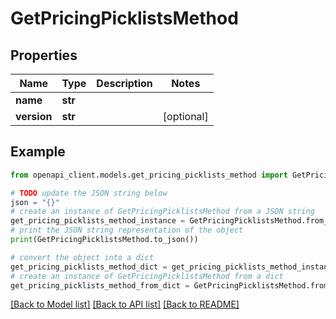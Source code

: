 # GetPricingPicklistsMethod


## Properties

Name | Type | Description | Notes
------------ | ------------- | ------------- | -------------
**name** | **str** |  | 
**version** | **str** |  | [optional] 

## Example

```python
from openapi_client.models.get_pricing_picklists_method import GetPricingPicklistsMethod

# TODO update the JSON string below
json = "{}"
# create an instance of GetPricingPicklistsMethod from a JSON string
get_pricing_picklists_method_instance = GetPricingPicklistsMethod.from_json(json)
# print the JSON string representation of the object
print(GetPricingPicklistsMethod.to_json())

# convert the object into a dict
get_pricing_picklists_method_dict = get_pricing_picklists_method_instance.to_dict()
# create an instance of GetPricingPicklistsMethod from a dict
get_pricing_picklists_method_from_dict = GetPricingPicklistsMethod.from_dict(get_pricing_picklists_method_dict)
```
[[Back to Model list]](../README.md#documentation-for-models) [[Back to API list]](../README.md#documentation-for-api-endpoints) [[Back to README]](../README.md)


